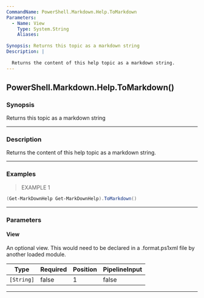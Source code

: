 ```yaml
---
CommandName: PowerShell.Markdown.Help.ToMarkdown
Parameters: 
  - Name: View
    Type: System.String
    Aliases: 
    
Synopsis: Returns this topic as a markdown string
Description: |
  
  Returns the content of this help topic as a markdown string.
---
```



PowerShell.Markdown.Help.ToMarkdown()
-------------------------------------




### Synopsis
Returns this topic as a markdown string



---


### Description

Returns the content of this help topic as a markdown string.



---


### Examples
> EXAMPLE 1

```PowerShell
(Get-MarkDownHelp Get-MarkDownHelp).ToMarkdown()
```


---


### Parameters
#### **View**

An optional view.
This would need to be declared in a .format.ps1xml file by another loaded module.






|Type      |Required|Position|PipelineInput|
|----------|--------|--------|-------------|
|`[String]`|false   |1       |false        |





---
